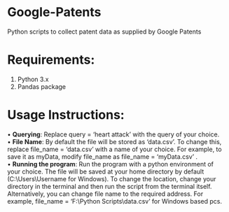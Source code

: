 # Google-Patents
Python scripts to collect patent data as supplied by Google Patents 

# Requirements:
1) Python 3.x
2) Pandas package

# Usage Instructions:
•	<b>Querying</b>: Replace query = ‘heart attack’ with the query of your choice. <br>
•	<b>File Name</b>: By default the file will be stored as ‘data.csv’. To change this, replace file_name = ‘data.csv’ with a name of your choice. For example, to save it as myData, modify file_name as file_name = ‘myData.csv’ . <br>
•	<b>Running the program</b>: Run the program with a python environment of your choice. The file will be saved at your home directory by default (C:\Users\Username for Windows). To change the location, change your directory in the terminal and then run the script from the terminal itself. Alternatively, you can change file name to the required address. For example, file_name = ‘F:\\Python Scripts\\data.csv’ for Windows based pcs.  <br>
